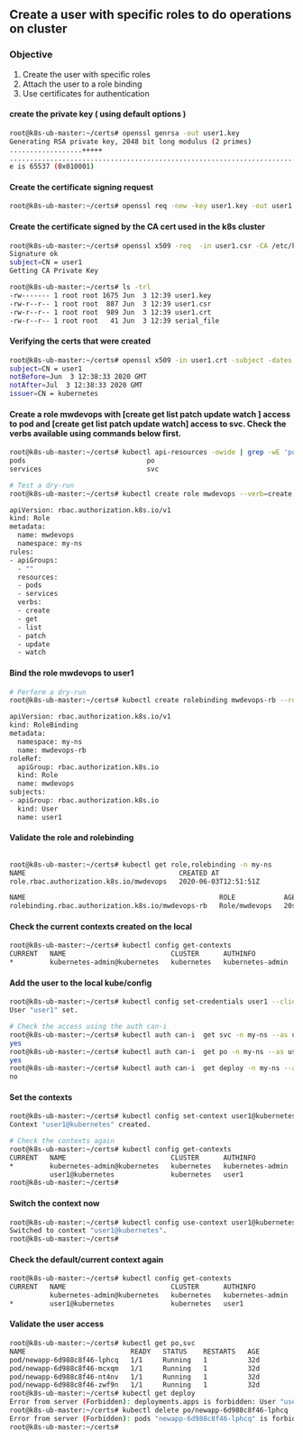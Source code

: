 
## Create a user with specific roles to do operations on cluster


### Objective
1. Create the user with specific roles
2. Attach the user to a role binding
3. Use certificates for authentication


#### create the private key ( using default options )
```bash
root@k8s-ub-master:~/certs# openssl genrsa -out user1.key
Generating RSA private key, 2048 bit long modulus (2 primes)
..................+++++
........................................................................+++++
e is 65537 (0x010001)
```

#### Create the certificate signing request
```bash
root@k8s-ub-master:~/certs# openssl req -new -key user1.key -out user1.csr -subj="/CN=user1"
```


#### Create the certificate signed by the CA cert used in the k8s cluster
```bash
root@k8s-ub-master:~/certs# openssl x509 -req  -in user1.csr -CA /etc/kubernetes/pki/ca.crt -CAkey /etc/kubernetes/pki/ca.key -CAcreateserial -CAserial serial_file -out user1.crt
Signature ok
subject=CN = user1
Getting CA Private Key

root@k8s-ub-master:~/certs# ls -trl
-rw------- 1 root root 1675 Jun  3 12:39 user1.key
-rw-r--r-- 1 root root  887 Jun  3 12:39 user1.csr
-rw-r--r-- 1 root root  989 Jun  3 12:39 user1.crt
-rw-r--r-- 1 root root   41 Jun  3 12:39 serial_file
```

#### Verifying the certs that were created
```bash
root@k8s-ub-master:~/certs# openssl x509 -in user1.crt -subject -dates -issuer -noout
subject=CN = user1
notBefore=Jun  3 12:38:33 2020 GMT
notAfter=Jul  3 12:38:33 2020 GMT
issuer=CN = kubernetes
```

#### Create a role mwdevops with [create get list patch update watch ] access to pod and [create get list patch update watch] access to svc. Check the verbs available using commands below first.

```bash
root@k8s-ub-master:~/certs# kubectl api-resources -owide | grep -wE 'po|svc'
pods                              po                                          true         Pod                              [create delete deletecollection get list patch update watch]
services                          svc                                         true         Service                          [create delete get list patch update watch]

# Test a dry-run
root@k8s-ub-master:~/certs# kubectl create role mwdevops --verb=create,get,list,patch,update,watch --resource=pods,svc --dry-run=client -oyaml

apiVersion: rbac.authorization.k8s.io/v1
kind: Role
metadata:
  name: mwdevops
  namespace: my-ns
rules:
- apiGroups:
  - ""
  resources:
  - pods
  - services
  verbs:
  - create
  - get
  - list
  - patch
  - update
  - watch


```


#### Bind the role mwdevops to user1 
```bash
# Perform a dry-run
root@k8s-ub-master:~/certs# kubectl create rolebinding mwdevops-rb --role=mwdevops --user=user1 --dry-run=client -oyaml

apiVersion: rbac.authorization.k8s.io/v1
kind: RoleBinding
metadata:
  namespace: my-ns
  name: mwdevops-rb
roleRef:
  apiGroup: rbac.authorization.k8s.io
  kind: Role
  name: mwdevops
subjects:
- apiGroup: rbac.authorization.k8s.io
  kind: User
  name: user1
```


#### Validate the role and rolebinding
```bash

root@k8s-ub-master:~/certs# kubectl get role,rolebinding -n my-ns
NAME                                      CREATED AT
role.rbac.authorization.k8s.io/mwdevops   2020-06-03T12:51:51Z

NAME                                                ROLE            AGE
rolebinding.rbac.authorization.k8s.io/mwdevops-rb   Role/mwdevops   20s
```

#### Check the current contexts created on the local
```bash
root@k8s-ub-master:~/certs# kubectl config get-contexts
CURRENT   NAME                          CLUSTER      AUTHINFO           NAMESPACE
*         kubernetes-admin@kubernetes   kubernetes   kubernetes-admin   my-ns
```

#### Add the user to the local kube/config
```bash
root@k8s-ub-master:~/certs# kubectl config set-credentials user1 --client-certificate=/root/certs/user1.crt --client-key=/root/certs/user1.key
User "user1" set.

# Check the access using the auth can-i
root@k8s-ub-master:~/certs# kubectl auth can-i  get svc -n my-ns --as user1
yes
root@k8s-ub-master:~/certs# kubectl auth can-i  get po -n my-ns --as user1
yes
root@k8s-ub-master:~/certs# kubectl auth can-i  get deploy -n my-ns --as user1
no
```

#### Set the contexts
```bash
root@k8s-ub-master:~/certs# kubectl config set-context user1@kubernetes --cluster=kubernetes --user=user1 --namespace my-ns
Context "user1@kubernetes" created.

# Check the contexts again
root@k8s-ub-master:~/certs# kubectl config get-contexts
CURRENT   NAME                          CLUSTER      AUTHINFO           NAMESPACE
*         kubernetes-admin@kubernetes   kubernetes   kubernetes-admin   my-ns
          user1@kubernetes              kubernetes   user1              my-ns
root@k8s-ub-master:~/certs#
```

#### Switch the context now
```bash
root@k8s-ub-master:~/certs# kubectl config use-context user1@kubernetes
Switched to context "user1@kubernetes".
root@k8s-ub-master:~/certs#
```

#### Check the default/current context again
```bash
root@k8s-ub-master:~/certs# kubectl config get-contexts
CURRENT   NAME                          CLUSTER      AUTHINFO           NAMESPACE
          kubernetes-admin@kubernetes   kubernetes   kubernetes-admin   my-ns
*         user1@kubernetes              kubernetes   user1              my-ns
```

#### Validate the user access
```bash
root@k8s-ub-master:~/certs# kubectl get po,svc
NAME                          READY   STATUS    RESTARTS   AGE
pod/newapp-6d988c8f46-lphcq   1/1     Running   1          32d
pod/newapp-6d988c8f46-mcxqm   1/1     Running   1          32d
pod/newapp-6d988c8f46-nt4nv   1/1     Running   1          32d
pod/newapp-6d988c8f46-zwf9n   1/1     Running   1          32d
root@k8s-ub-master:~/certs# kubectl get deploy
Error from server (Forbidden): deployments.apps is forbidden: User "user1" cannot list resource "deployments" in API group "apps" in the namespace "my-ns"
root@k8s-ub-master:~/certs# kubectl delete po/newapp-6d988c8f46-lphcq
Error from server (Forbidden): pods "newapp-6d988c8f46-lphcq" is forbidden: User "user1" cannot delete resource "pods" in API group "" in the namespace "my-ns"
root@k8s-ub-master:~/certs#
```


